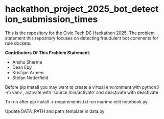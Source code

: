 # hackathon_project_2025_bot_detection_submission_times

This is the repository for the Civic Tech DC Hackathon 2025. The problem
statement this repository focuses on detecting fraudulent bot comments for rule dockets.

**Contributors Of This Problem Statement**:

- Anshu Sharma
- Dean Eby
- Kristijan Armeni
- Stefan Netterfield

Before pip install you may want to create a virtual environment with python3 -m venv <name of venv>, activate with 'source <name of venv>/bin/activate' and deactivate with deactivate

To run after pip install -r requirements.txt run marimo edit notebook.py  

Update DATA_PATH and path_template in data.py 


